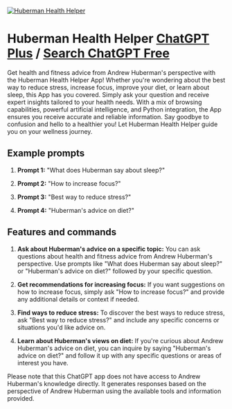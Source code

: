 
[![Huberman Health Helper](https://files.oaiusercontent.com/file-JRdxOS0W54tLMtaWIIykdNgS?se=2123-10-18T06%3A03%3A44Z&sp=r&sv=2021-08-06&sr=b&rscc=max-age%3D31536000%2C%20immutable&rscd=attachment%3B%20filename%3Df361d3e7-f352-4631-bfcf-30ca6401ce28.png&sig=ihu8e5d8BFPq5//NU7mk6l%2B8tV%2BPg1Sv%2B6dbrOSKrgs%3D)](https://chat.openai.com/g/g-DJ5xshz11-huberman-health-helper)

# Huberman Health Helper [ChatGPT Plus](https://chat.openai.com/g/g-DJ5xshz11-huberman-health-helper) / [Search ChatGPT Free](https://gptcall.net/index.html#/?search=Huberman%20Health%20Helper)

Get health and fitness advice from Andrew Huberman's perspective with the Huberman Health Helper App! Whether you're wondering about the best way to reduce stress, increase focus, improve your diet, or learn about sleep, this App has you covered. Simply ask your question and receive expert insights tailored to your health needs. With a mix of browsing capabilities, powerful artificial intelligence, and Python integration, the App ensures you receive accurate and reliable information. Say goodbye to confusion and hello to a healthier you! Let Huberman Health Helper guide you on your wellness journey.

## Example prompts

1. **Prompt 1:** "What does Huberman say about sleep?"

2. **Prompt 2:** "How to increase focus?"

3. **Prompt 3:** "Best way to reduce stress?"

4. **Prompt 4:** "Huberman's advice on diet?"

## Features and commands

1. **Ask about Huberman's advice on a specific topic:** You can ask questions about health and fitness advice from Andrew Huberman's perspective. Use prompts like "What does Huberman say about sleep?" or "Huberman's advice on diet?" followed by your specific question.

2. **Get recommendations for increasing focus:** If you want suggestions on how to increase focus, simply ask "How to increase focus?" and provide any additional details or context if needed.

3. **Find ways to reduce stress:** To discover the best ways to reduce stress, ask "Best way to reduce stress?" and include any specific concerns or situations you'd like advice on.

4. **Learn about Huberman's views on diet:** If you're curious about Andrew Huberman's advice on diet, you can inquire by saying "Huberman's advice on diet?" and follow it up with any specific questions or areas of interest you have.

Please note that this ChatGPT app does not have access to Andrew Huberman's knowledge directly. It generates responses based on the perspective of Andrew Huberman using the available tools and information provided.


